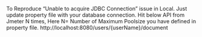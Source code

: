 To Reproduce “Unable to acquire JDBC Connection” issue in Local.
Just update property file with your database connection.
Hit below API from Jmeter N times, Here N= Number of Maximum Poolsize you have defined in property file.
http://localhost:8080/users/{userName}/document
